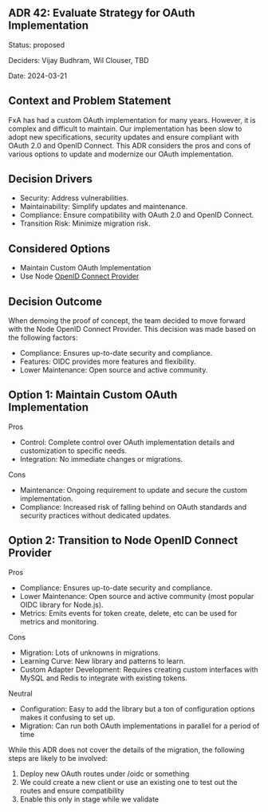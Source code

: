 ## ADR 42: Evaluate Strategy for OAuth Implementation

Status: proposed

Deciders: Vijay Budhram, Wil Clouser, TBD

Date: 2024-03-21

## Context and Problem Statement

FxA has had a custom OAuth implementation for many years. However, it is complex and
difficult to maintain. Our implementation has been slow to adopt new specifications,
security updates and ensure compliant with OAuth 2.0 and OpenID Connect.
This ADR considers the pros and cons of various options to update and modernize our OAuth implementation.

## Decision Drivers

- Security: Address vulnerabilities.
- Maintainability: Simplify updates and maintenance.
- Compliance: Ensure compatibility with OAuth 2.0 and OpenID Connect.
- Transition Risk: Minimize migration risk.

## Considered Options

- Maintain Custom OAuth Implementation
- Use Node [OpenID Connect Provider](https://github.com/panva/node-oidc-provider)

## Decision Outcome

When demoing the proof of concept, the team decided to move forward with the Node OpenID Connect Provider. This decision was made based on the following factors:

- Compliance: Ensures up-to-date security and compliance.
- Features: OIDC provides more features and flexibility.
- Lower Maintenance: Open source and active community.

## Option 1: Maintain Custom OAuth Implementation

Pros

- Control: Complete control over OAuth implementation details and customization to specific needs.
- Integration: No immediate changes or migrations.

Cons

- Maintenance: Ongoing requirement to update and secure the custom implementation.
- Compliance: Increased risk of falling behind on OAuth standards and security practices without dedicated updates.

## Option 2: Transition to Node OpenID Connect Provider

Pros

- Compliance: Ensures up-to-date security and compliance.
- Lower Maintenance: Open source and active community (most popular OIDC library for Node.js).
- Metrics: Emits events for token create, delete, etc can be used for metrics and monitoring.

Cons

- Migration: Lots of unknowns in migrations.
- Learning Curve: New library and patterns to learn.
- Custom Adapter Development: Requires creating custom interfaces with MySQL and Redis to integrate with existing tokens.

Neutral

- Configuration: Easy to add the library but a ton of configuration options makes it confusing to set up.
- Migration: Can run both OAuth implementations in parallel for a period of time

While this ADR does not cover the details of the migration, the following steps are likely to be involved:

1. Deploy new OAuth routes under /oidc or something
2. We could create a new client or use an existing one to test out the routes and ensure compatibility
3. Enable this only in stage while we validate
